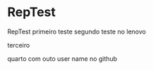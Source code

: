 RepTest
=======

RepTest
primeiro teste
segundo teste no lenovo

terceiro

quarto com outo user name no github